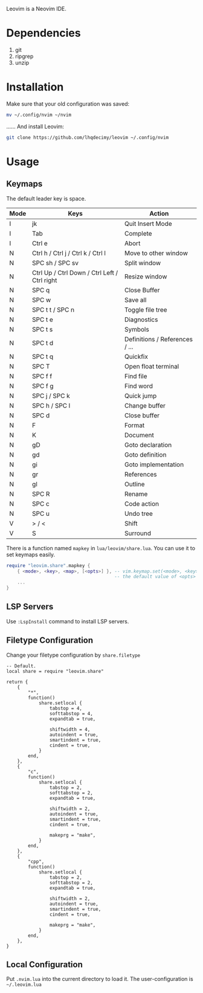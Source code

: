 Leovim is a Neovim IDE.

# Dependencies
1. git
2. ripgrep
3. unzip

# Installation
Make sure that your old configuration was saved:
```bash
mv ~/.config/nvim ~/nvim
```
...... And install Leovim:
```bash
git clone https://github.com/lhqdecimy/leovim ~/.config/nvim
```

# Usage
## Keymaps
The default leader key is space.

| Mode | Keys                                         | Action                         |
|------|----------------------------------------------|--------------------------------|
| I    | jk                                           | Quit Insert Mode               |
| I    | Tab                                          | Complete                       |
| I    | Ctrl e                                       | Abort                          |
| N    | Ctrl h / Ctrl j / Ctrl k / Ctrl l            | Move to other window           |
| N    | SPC sh / SPC sv                              | Split window                   |
| N    | Ctrl Up / Ctrl Down / Ctrl Left / Ctrl right | Resize window                  |
| N    | SPC q                                        | Close Buffer                   |
| N    | SPC w                                        | Save all                       |
| N    | SPC t t / SPC n                              | Toggle file tree               |
| N    | SPC t e                                      | Diagnostics                    |
| N    | SPC t s                                      | Symbols                        |
| N    | SPC t d                                      | Definitions / References / ... |
| N    | SPC t q                                      | Quickfix                       |
| N    | SPC T                                        | Open float terminal            |
| N    | SPC f f                                      | Find file                      |
| N    | SPC f g                                      | Find word                      |
| N    | SPC j / SPC k                                | Quick jump                     |
| N    | SPC h / SPC l                                | Change buffer                  |
| N    | SPC d                                        | Close buffer                   |
| N    | F                                            | Format                         |
| N    | K                                            | Document                       |
| N    | gD                                           | Goto declaration               |
| N    | gd                                           | Goto definition                |
| N    | gi                                           | Goto implementation            |
| N    | gr                                           | References                     |
| N    | gl                                           | Outline                        |
| N    | SPC R                                        | Rename                         |
| N    | SPC c                                        | Code action                    |
| N    | SPC u                                        | Undo tree                      |
| V    | > / <                                        | Shift                          |
| V    | S                                            | Surround                       |

There is a function named `mapkey` in `lua/leovim/share.lua`. You can use it to set keymaps easily.

```lua
require "leovim.share".mapkey {
    { <mode>, <key>, <map>, [<opts>] }, -- vim.keymap.set(<mode>, <key>, <map>, [<opts>])
                                        -- the default value of <opts> is { noremap = true, silent = true, desc = "Description" }
    ...
}
```

## LSP Servers
Use `:LspInstall` command to install LSP servers.

## Filetype Configuration
Change your filetype configuration by `share.filetype`
```
-- Default.
local share = require "leovim.share"

return {
    {
        "*",
        function()
            share.setlocal {
                tabstop = 4,
                softtabstop = 4,
                expandtab = true,

                shiftwidth = 4,
                autoindent = true,
                smartindent = true,
                cindent = true,
            }
        end,
    },
    {
        "c",
        function()
            share.setlocal {
                tabstop = 2,
                softtabstop = 2,
                expandtab = true,

                shiftwidth = 2,
                autoindent = true,
                smartindent = true,
                cindent = true,

                makeprg = "make",
            }
        end,
    },
    {
        "cpp",
        function()
            share.setlocal {
                tabstop = 2,
                softtabstop = 2,
                expandtab = true,

                shiftwidth = 2,
                autoindent = true,
                smartindent = true,
                cindent = true,

                makeprg = "make",
            }
        end,
    },
}
```

## Local Configuration
Put `.nvim.lua` into the current directory to load it. The user-configuration is `~/.leovim.lua`
